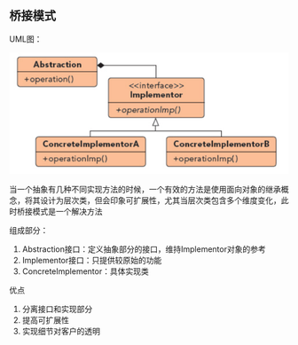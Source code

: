 ## 桥接模式

UML图：

![Alt text](../../../../img/bridgePatternUML.png)

当一个抽象有几种不同实现方法的时候，一个有效的方法是使用面向对象的继承概念，将其设计为层次类，但会印象可扩展性，尤其当层次类包含多个维度变化，此时桥接模式是一个解决方法

组成部分：
1. Abstraction接口：定义抽象部分的接口，维持Implementor对象的参考
2. Implementor接口：只提供较原始的功能
3. ConcreteImplementor：具体实现类

优点
1. 分离接口和实现部分
2. 提高可扩展性
3. 实现细节对客户的透明
